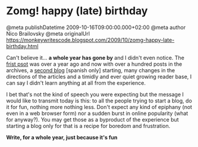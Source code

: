 # Zomg! happy (late) birthday

@meta publishDatetime 2009-10-16T09:00:00.000+02:00
@meta author Nico Brailovsky
@meta originalUrl https://monkeywritescode.blogspot.com/2009/10/zomg-happy-late-birthday.html

Can't believe it... **a whole year has gone by** and I didn't even notice. The [frist psot](md_blog/2008/1009_self.start.md) was over a year ago and now with over a hundred posts in the archives, a [second blog](md_blog/youfoundadeadlink.md) [spanish only] starting, many changes in the directions of the articles and a timidly and ever quiet growing reader base, I can say I didn't learn anything at all from the experience.

I bet that's not the kind of speech you were expecting but the message I would like to transmit today is this: to all the people trying to start a blog, do it for fun, nothing more nothing less. Don't expect any kind of epiphany (not even in a web browser form) nor a sudden burst in online popularity (what for anyway?). You may get those as a byproduct of the experience but starting a blog only for that is a recipe for boredom and frustration.

**Write, for a whole year, just because it's fun**

